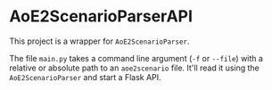 # AoE2ScenarioParserAPI

This project is a wrapper for `AoE2ScenarioParser`. 

The file `main.py` takes a command line argument (`-f` or `--file`) with a relative or absolute path to an `aoe2scenario` file. 
It'll read it using the `AoE2ScenarioParser` and start a Flask API.